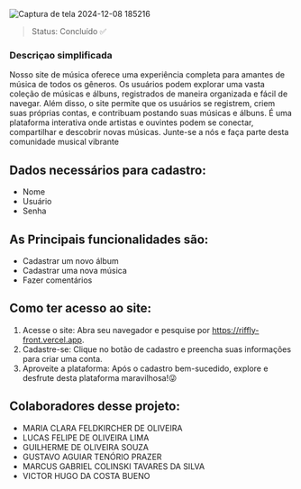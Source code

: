 ![Captura de tela 2024-12-08 185216](https://github.com/user-attachments/assets/9f5f20cb-a778-49ca-9789-780242740310)

> Status: Concluído ✅
### Descriçao simplificada

Nosso site de música oferece uma experiência completa para amantes de música de todos os gêneros. Os usuários podem explorar uma vasta coleção de músicas e álbuns, registrados de maneira organizada e fácil de navegar. Além disso, o site permite que os usuários se registrem, criem suas próprias contas, e contribuam postando suas músicas e álbuns. É uma plataforma interativa onde artistas e ouvintes podem se conectar, compartilhar e descobrir novas músicas. Junte-se a nós e faça parte desta comunidade musical vibrante


## Dados necessários para cadastro:

+ Nome
+ Usuário
+ Senha

## As Principais funcionalidades são:
* Cadastrar um novo álbum 
* Cadastrar uma nova música 
* Fazer comentários 

## Como ter acesso ao site:

1) Acesse o site: Abra seu navegador e pesquise por https://riffly-front.vercel.app.
2) Cadastre-se: Clique no botão de cadastro e preencha suas informações para criar uma conta.
3) Aproveite a plataforma: Após o cadastro bem-sucedido, explore e desfrute desta plataforma maravilhosa!😜

## Colaboradores desse projeto:
+ MARIA CLARA FELDKIRCHER DE OLIVEIRA
+ LUCAS FELIPE DE OLIVEIRA LIMA
+ GUILHERME DE OLIVEIRA SOUZA
+ GUSTAVO AGUIAR TENÓRIO PRAZER
+ MARCUS GABRIEL COLINSKI TAVARES DA SILVA
+ VICTOR HUGO DA COSTA BUENO

